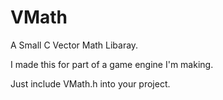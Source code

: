 # VMath
 A Small C Vector Math Libaray.

I made this for part of a game engine I'm making.

Just include VMath.h into your project.
